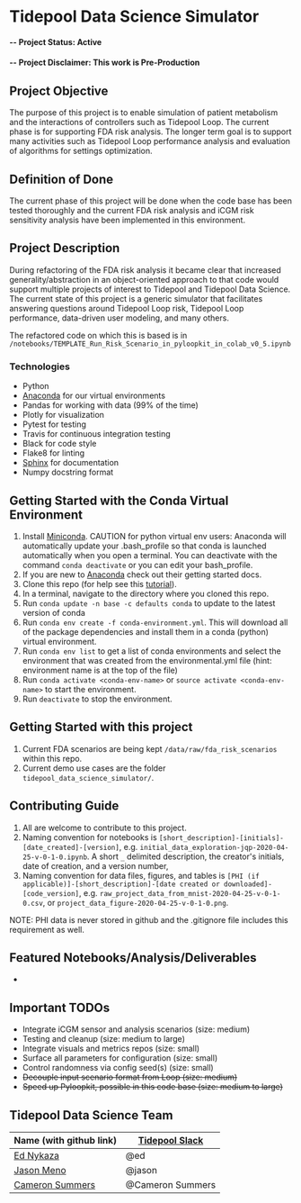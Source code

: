 # Tidepool Data Science Simulator

#### -- Project Status: Active
#### -- Project Disclaimer: This work is Pre-Production

## Project Objective
The purpose of this project is to enable simulation of patient
metabolism and the interactions of controllers such as Tidepool Loop.
The current phase is for supporting FDA risk analysis. The longer term goal
is to support many activities such as Tidepool
Loop performance analysis and evaluation of algorithms for 
settings optimization.

## Definition of Done
The current phase of this project will be done when the code base has been
 tested thoroughly and the current FDA
risk analysis and iCGM risk sensitivity analysis have been
implemented in this environment.

## Project Description
During refactoring of the FDA risk analysis it became clear that
 increased generality/abstraction in an object-oriented
 approach to that code would support multiple projects of interest to Tidepool and
 Tidepool Data Science. The current state of this project is a generic simulator
that facilitates answering questions around Tidepool Loop risk, Tidepool
Loop performance, data-driven user modeling, and many others. 

The refactored code on which this is based is in `/notebooks/TEMPLATE_Run_Risk_Scenario_in_pyloopkit_in_colab_v0_5.ipynb`

### Technologies
* Python
* [Anaconda](https://www.anaconda.com/) for our virtual environments
* Pandas for working with data (99% of the time)
* Plotly for visualization
* Pytest for testing
* Travis for continuous integration testing
* Black for code style
* Flake8 for linting
* [Sphinx](https://www.sphinx-doc.org/en/master/) for documentation
* Numpy docstring format 


## Getting Started with the Conda Virtual Environment
1. Install [Miniconda](https://conda.io/miniconda.html). CAUTION for python virtual env users: Anaconda will automatically update your .bash_profile
so that conda is launched automatically when you open a terminal. You can deactivate with the command `conda deactivate` 
or you can edit your bash_profile. 
1. If you are new to [Anaconda](https://docs.anaconda.com/anaconda/user-guide/getting-started/)
check out their getting started docs. 
1. Clone this repo (for help see this [tutorial](https://help.github.com/articles/cloning-a-repository/)).
1. In a terminal, navigate to the directory where you cloned this repo. 
1. Run `conda update -n base -c defaults conda` to update to the latest version of conda
1. Run `conda env create -f conda-environment.yml`. This will download all of the package dependencies
and install them in a conda (python) virtual environment.
1. Run `conda env list` to get a list of conda environments and select the environment
that was created from the environmental.yml file (hint: environment name is at the top of the file)
1. Run `conda activate <conda-env-name>` or `source activate <conda-env-name>` to start the environment.
1. Run `deactivate` to stop the environment.

## Getting Started with this project
1. Current FDA scenarios are being kept `/data/raw/fda_risk_scenarios` within this repo.
2. Current demo use cases are the folder `tidepool_data_science_simulator/`.

## Contributing Guide
1. All are welcome to contribute to this project.
1. Naming convention for notebooks is 
`[short_description]-[initials]-[date_created]-[version]`,
e.g. `initial_data_exploration-jqp-2020-04-25-v-0-1-0.ipynb`.
A short `_` delimited description, the creator's initials, date of creation, and a version number,  
1. Naming convention for data files, figures, and tables is 
`[PHI (if applicable)]-[short_description]-[date created or downloaded]-[code_version]`,
e.g. `raw_project_data_from_mnist-2020-04-25-v-0-1-0.csv`,
or `project_data_figure-2020-04-25-v-0-1-0.png`.

NOTE: PHI data is never stored in github and the .gitignore file includes this requirement as well.

## Featured Notebooks/Analysis/Deliverables
* 

## Important TODOs

* Integrate iCGM sensor and analysis scenarios (size: medium)
* Testing and cleanup (size: medium to large)
* Integrate visuals and metrics repos (size: small)
* Surface all parameters for configuration (size: small)
* Control randomness via config seed(s) (size: small)
* ~~Decouple input scenario format from Loop (size: medium)~~
* ~~Speed up Pyloopkit, possible in this code base (size: medium to large)~~

## Tidepool Data Science Team
|Name (with github link)    |  [Tidepool Slack](https://tidepoolorg.slack.com/)   |  
|---------|-----------------|
|[Ed Nykaza](https://github.com/[ed-nykaza])| @ed        |
|[Jason Meno](https://github.com/[jameno]) |  @jason    |
|[Cameron Summers](https://github.com/[scaubrey]) |  @Cameron Summers    |

